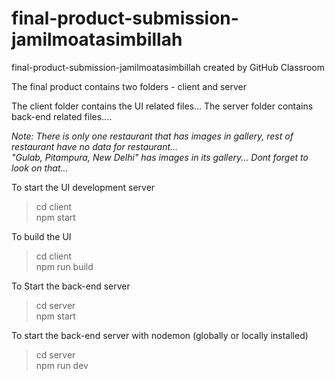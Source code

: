 # final-product-submission-jamilmoatasimbillah
final-product-submission-jamilmoatasimbillah created by GitHub Classroom

The final product contains two folders - client and server

The client folder contains the UI related files...
The server folder contains back-end related files....

*Note: There is only one restaurant that has images in gallery, rest of restaurant have no data for restaurant...<br/>
"Gulab, Pitampura, New Delhi" has images in its gallery... Dont forget to look on that...*

To start the UI development server
> cd client<br>
> npm start

To build the UI
> cd client<br>
> npm run build

To Start the back-end server
> cd server<br>
> npm start

To start the back-end server with nodemon (globally or locally installed)
> cd server<br>
> npm run dev
